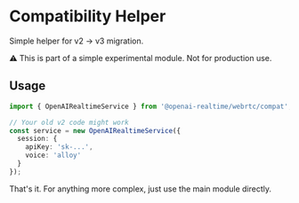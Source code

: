 # Compatibility Helper

Simple helper for v2 → v3 migration. 

⚠️ This is part of a simple experimental module. Not for production use.

## Usage

```typescript
import { OpenAIRealtimeService } from '@openai-realtime/webrtc/compat';

// Your old v2 code might work
const service = new OpenAIRealtimeService({
  session: {
    apiKey: 'sk-...',
    voice: 'alloy'
  }
});
```

That's it. For anything more complex, just use the main module directly.